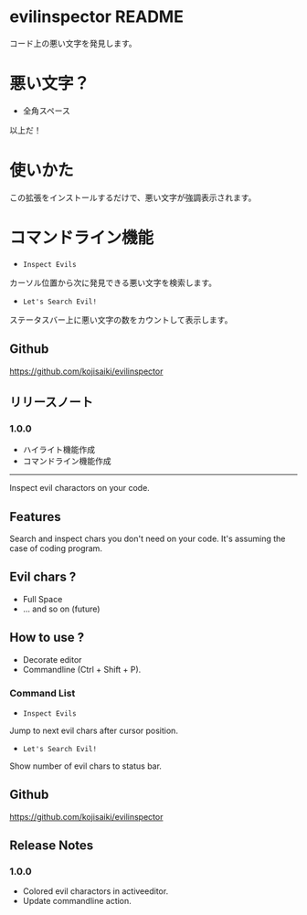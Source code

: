# evilinspector README

コード上の悪い文字を発見します。

# 悪い文字？

- 全角スペース

以上だ！

# 使いかた

この拡張をインストールするだけで、悪い文字が強調表示されます。

# コマンドライン機能

- `Inspect Evils`

カーソル位置から次に発見できる悪い文字を検索します。

- `Let's Search Evil!`

ステータスバー上に悪い文字の数をカウントして表示します。

## Github

https://github.com/kojisaiki/evilinspector

## リリースノート

### 1.0.0

- ハイライト機能作成
- コマンドライン機能作成

---

Inspect evil charactors on your code.

## Features

Search and inspect chars you don't need on your code.
It's assuming the case of coding program.

## Evil chars ?

- Full Space
- ... and so on (future)

## How to use ?

- Decorate editor 
- Commandline (Ctrl + Shift + P).

### Command List

- `Inspect Evils`

Jump to next evil chars after cursor position.

- `Let's Search Evil!`

Show number of evil chars to status bar.

## Github

https://github.com/kojisaiki/evilinspector

## Release Notes

### 1.0.0

- Colored evil charactors in activeeditor.
- Update commandline action.
